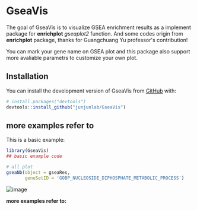
# GseaVis

<!-- badges: start -->
<!-- badges: end -->

The goal of GseaVis is to visualize GSEA enrichment results as a implement package for **enrichplot** _gseaplot2_ function. And some codes origin from **enrichplot** package, thanks for Guangchuang Yu professor's contribution!

You can mark your gene name on GSEA plot and this package also support more avaliable parametrs to customize your own plot.

## Installation

You can install the development version of GseaVis from [GitHub](https://github.com/) with:

``` r
# install.packages("devtools")
devtools::install_github("junjunlab/GseaVis")
```

## more examples refer to

This is a basic example:

``` r
library(GseaVis)
## basic example code

# all plot
gseaNb(object = gseaRes,
       geneSetID = 'GOBP_NUCLEOSIDE_DIPHOSPHATE_METABOLIC_PROCESS')
```

![image](https://user-images.githubusercontent.com/64965509/177512952-7043555d-7f06-427c-b969-8427c0a065f5.png)

**more examples refer to:**

>
